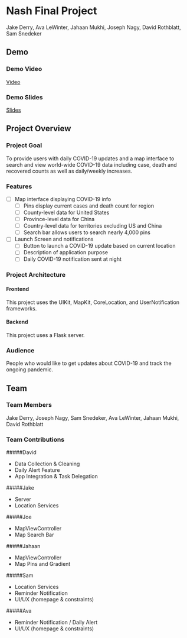 # Nash Final Project
Jake Derry,  Ava LeWinter, Jahaan Mukhi, Joseph Nagy, David Rothblatt, Sam Snedeker

## Demo

### Demo Video 
[Video](https://drive.google.com/file/d/1G-e2B-u51MD9_V_EXvgqa8-2tQYzi17l/view?usp=sharing)
### Demo Slides 
[Slides](https://docs.google.com/presentation/d/1k_aOUrA9rAgZsCnhqjPoiRdui3HZZuxMIgBJ8S3GMj4/edit?usp=sharing)


## Project Overview 

### Project Goal

To provide users with daily COVID-19 updates and a map interface 
to search and view world-wide COVID-19 data including case, death and 
recovered counts as well as daily/weekly increases. 

### Features

- [ ] Map interface displaying COVID-19 info 
  - [ ] Pins display current cases and death count for region 
  - [ ] County-level data for United States 
  - [ ] Province-level data for China
  - [ ] Country-level data for territories excluding US and China
  - [ ] Search bar allows users to search nearly 4,000 pins 
- [ ] Launch Screen and notifications
  - [ ] Button to launch a COVID-19 update based on current location
  - [ ] Description of application purpose 
  - [ ] Daily COVID-19 notification sent at night 
  
### Project Architecture

#### Frontend

This project uses the UIKit, MapKit, CoreLocation, and UserNotification frameworks.

#### Backend

This project uses a Flask server.

### Audience

People who would like to get updates about COVID-19 and track the ongoing pandemic. 

## Team 

### Team Members 
Jake Derry, Joseph Nagy, Sam Snedeker, Ava LeWinter, Jahaan Mukhi, David Rothblatt

### Team Contributions 

#####David
- Data Collection & Cleaning 
- Daily Alert Feature 
- App Integration & Task Delegation

#####Jake
- Server 
- Location Services

#####Joe 
- MapViewController
- Map Search Bar

#####Jahaan 
- MapViewController
- Map Pins and Gradient 

#####Sam 
- Location Services
- Reminder Notification 
- UI/UX (homepage & constraints)

#####Ava 
- Reminder Notification / Daily Alert 
- UI/UX (homepage & constraints)


